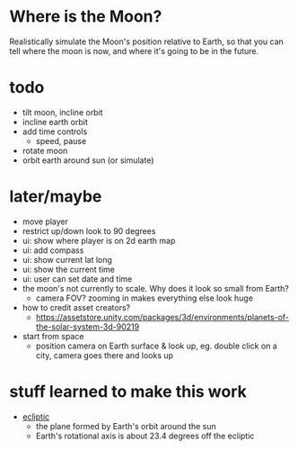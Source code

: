 # Where is the Moon?

Realistically simulate the Moon's position relative to Earth, so that you can
tell where the moon is now, and where it's going to be in the future.

# todo
- tilt moon, incline orbit
- incline earth orbit
- add time controls
    - speed, pause
- rotate moon
- orbit earth around sun (or simulate)

# later/maybe
- move player
- restrict up/down look to 90 degrees
- ui: show where player is on 2d earth map
- ui: add compass
- ui: show current lat long
- ui: show the current time
- ui: user can set date and time
- the moon's not currently to scale. Why does it look so small from Earth?
    - camera FOV? zooming in makes everything else look huge
- how to credit asset creators?
    - https://assetstore.unity.com/packages/3d/environments/planets-of-the-solar-system-3d-90219
- start from space
    - position camera on Earth surface & look up, eg. double click on a city,
      camera goes there and looks up

# stuff learned to make this work
- [ecliptic](https://en.wikipedia.org/wiki/Ecliptic)
    - the plane formed by Earth's orbit around the sun
    - Earth's rotational axis is about 23.4 degrees off the ecliptic
